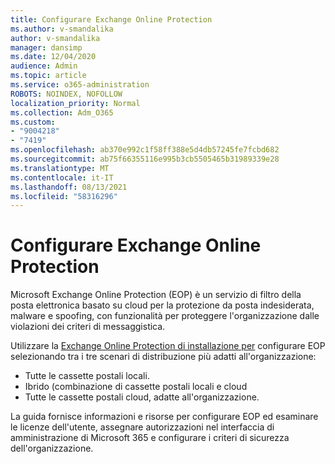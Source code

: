 ```yaml
---
title: Configurare Exchange Online Protection
ms.author: v-smandalika
author: v-smandalika
manager: dansimp
ms.date: 12/04/2020
audience: Admin
ms.topic: article
ms.service: o365-administration
ROBOTS: NOINDEX, NOFOLLOW
localization_priority: Normal
ms.collection: Adm_O365
ms.custom:
- "9004218"
- "7419"
ms.openlocfilehash: ab370e992c1f58ff388e5d4db57245fe7fcbd682
ms.sourcegitcommit: ab75f66355116e995b3cb5505465b31989339e28
ms.translationtype: MT
ms.contentlocale: it-IT
ms.lasthandoff: 08/13/2021
ms.locfileid: "58316296"
---
```

# <a name="set-up-exchange-online-protection"></a>Configurare Exchange Online Protection

Microsoft Exchange Online Protection (EOP) è un servizio di filtro della posta elettronica basato su cloud per la protezione da posta indesiderata, malware e spoofing, con funzionalità per proteggere l'organizzazione dalle violazioni dei criteri di messaggistica.

Utilizzare la [Exchange Online Protection di installazione per](https://admin.microsoft.com/adminportal/home?#/modernonboarding/setupexchangeonlineprotection) configurare EOP selezionando tra i tre scenari di distribuzione più adatti all'organizzazione:

- Tutte le cassette postali locali.
- Ibrido (combinazione di cassette postali locali e cloud
- Tutte le cassette postali cloud, adatte all'organizzazione.

La guida fornisce informazioni e risorse per configurare EOP ed esaminare le licenze dell'utente, assegnare autorizzazioni nel interfaccia di amministrazione di Microsoft 365 e configurare i criteri di sicurezza dell'organizzazione.
